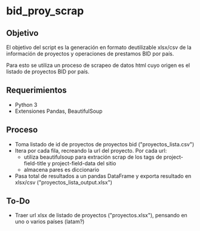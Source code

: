 # bid_proy_scrap

## Objetivo
El objetivo del script es la generación en formato deutilizable xlsx/csv de la información de proyectos y operaciones de prestamos BID por país.

Para esto se utiliza un proceso de scrapeo de datos html cuyo origen es el listado de proyectos BID por país.

## Requerimientos
- Python 3
- Extensiones Pandas, BeautifulSoup


## Proceso
- Toma listado de id de proyectos de proyectos bid ("proyectos_lista.csv")
- Itera por cada fila, recreando la url del proyecto. Por cada url:
	- utiliza beautifulsoup para extración scrap de los tags de project-field-title y project-field-data del sitio
	- almacena pares es diccionario
- Pasa total de resultados a un pandas DataFrame y exporta resultado en xlsx/csv ("proyectos_lista_output.xlsx")

## To-Do
- Traer url xlsx de listado de proyectos ("proyectos.xlsx"), pensando en uno o varios países (latam?)

